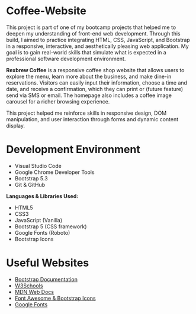 # Coffee-Website 

This project is part of one of my bootcamp projects that helped me to deepen my understanding of front-end web development. Through this build, I aimed to practice integrating HTML, CSS, JavaScript, and Bootstrap in a responsive, interactive, and aesthetically pleasing web application. My goal is to gain real-world skills that simulate what is expected in a professional software development environment.

**Rexbrew Coffee** is a responsive coffee shop website that allows users to explore the menu, learn more about the business, and make dine-in reservations. Visitors can easily input their information, choose a time and date, and receive a confirmation, which they can print or (future feature) send via SMS or email. The homepage also includes a coffee image carousel for a richer browsing experience.

This project helped me reinforce skills in responsive design, DOM manipulation, and user interaction through forms and dynamic content display.

# Development Environment

- Visual Studio Code
- Google Chrome Developer Tools
- Bootstrap 5.3
- Git & GitHub

**Languages & Libraries Used:**
- HTML5
- CSS3
- JavaScript (Vanilla)
- Bootstrap 5 (CSS framework)
- Google Fonts (Roboto)
- Bootstrap Icons

# Useful Websites

* [Bootstrap Documentation](https://getbootstrap.com/docs/)
* [W3Schools](https://www.w3schools.com/)
* [MDN Web Docs](https://developer.mozilla.org/)
* [Font Awesome & Bootstrap Icons](https://icons.getbootstrap.com/)
* [Google Fonts](https://fonts.google.com/)

